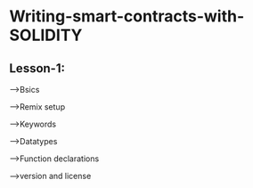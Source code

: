 # Writing-smart-contracts-with-SOLIDITY

## Lesson-1:
-->Bsics

-->Remix setup

-->Keywords

-->Datatypes

-->Function declarations

-->version and license
